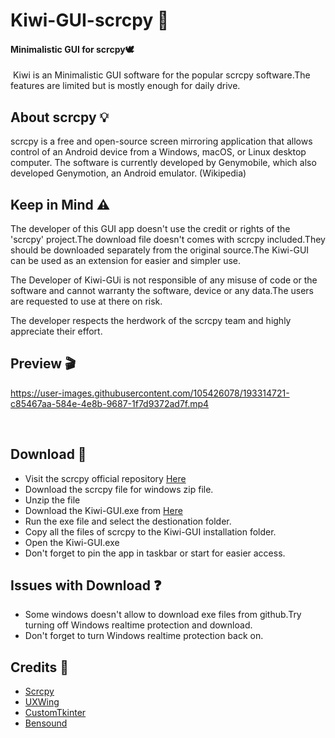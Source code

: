 # Kiwi-GUI-scrcpy 🥝
#### Minimalistic GUI for scrcpy🕊️
&nbsp;Kiwi is an Minimalistic GUI software for the popular scrcpy software.The features are limited but is mostly enough for daily drive.
## About scrcpy 💡

scrcpy is a free and open-source screen mirroring application that allows control of an Android device from a Windows, macOS, or Linux desktop computer. The software is currently developed by Genymobile, which also developed Genymotion, an Android emulator. (Wikipedia)

## Keep in Mind ⚠️
The developer of this GUI app doesn't use the credit or rights of the 'scrcpy' project.The download file doesn't comes with scrcpy included.They should be downloaded separately from the original source.The Kiwi-GUI can be used as an extension for easier and simpler use.
&nbsp;

The Developer of Kiwi-GUi is not responsible of any misuse of code or the software and cannot warranty the software, device or any data.The users are requested to use at there on risk.
&nbsp;

The developer respects the herdwork of the scrcpy team and highly appreciate their effort. 

## Preview 🎬

https://user-images.githubusercontent.com/105426078/193314721-c85467aa-584e-4e8b-9687-1f7d9372ad7f.mp4

&nbsp;
## Download 🎯
- Visit the scrcpy official repository [Here](https://github.com/Genymobile/scrcpy)
- Download the scrcpy file for windows zip file.
- Unzip the file
- Download the Kiwi-GUI.exe from [Here](https://bit.ly/3rl4lAU)
- Run the exe file and select the destionation folder.
- Copy all the files of scrcpy to the Kiwi-GUI installation folder.
- Open the Kiwi-GUI.exe 
- Don't forget to pin the app in taskbar or start for easier access.

## Issues with Download ❓
- Some windows doesn't allow to download exe files from github.Try turning off Windows realtime protection and download.
- Don't forget to turn Windows realtime protection back on.

## Credits 💎

- [Scrcpy](https://github.com/Genymobile/scrcpy)
- [UXWing](https://uxwing.com/kiwi-food-icon/)
- [CustomTkinter](https://github.com/TomSchimansky/CustomTkinter)
- [Bensound](https://www.bensound.com/royalty-free-music/track/all-that-chill-hop)
